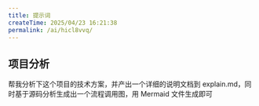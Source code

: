 ```yaml
---
title: 提示词
createTime: 2025/04/23 16:21:38
permalink: /ai/hicl8vvq/
---
```


## 项目分析

帮我分析下这个项目的技术方案，并产出一个详细的说明文档到 explain.md，同时基于源码分析生成出一个流程调用图，用 Mermaid 文件生成即可
